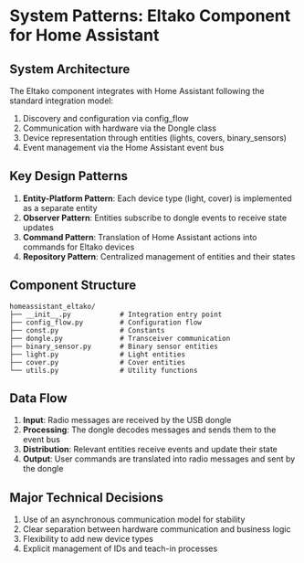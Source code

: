 # System Patterns: Eltako Component for Home Assistant

## System Architecture
The Eltako component integrates with Home Assistant following the standard integration model:
1. Discovery and configuration via config_flow
2. Communication with hardware via the Dongle class
3. Device representation through entities (lights, covers, binary_sensors)
4. Event management via the Home Assistant event bus

## Key Design Patterns
1. **Entity-Platform Pattern**: Each device type (light, cover) is implemented as a separate entity
2. **Observer Pattern**: Entities subscribe to dongle events to receive state updates
3. **Command Pattern**: Translation of Home Assistant actions into commands for Eltako devices
4. **Repository Pattern**: Centralized management of entities and their states

## Component Structure
```
homeassistant_eltako/
├── __init__.py            # Integration entry point
├── config_flow.py         # Configuration flow
├── const.py               # Constants
├── dongle.py              # Transceiver communication
├── binary_sensor.py       # Binary sensor entities
├── light.py               # Light entities
├── cover.py               # Cover entities
└── utils.py               # Utility functions
```

## Data Flow
1. **Input**: Radio messages are received by the USB dongle
2. **Processing**: The dongle decodes messages and sends them to the event bus
3. **Distribution**: Relevant entities receive events and update their state
4. **Output**: User commands are translated into radio messages and sent by the dongle

## Major Technical Decisions
1. Use of an asynchronous communication model for stability
2. Clear separation between hardware communication and business logic
3. Flexibility to add new device types
4. Explicit management of IDs and teach-in processes 